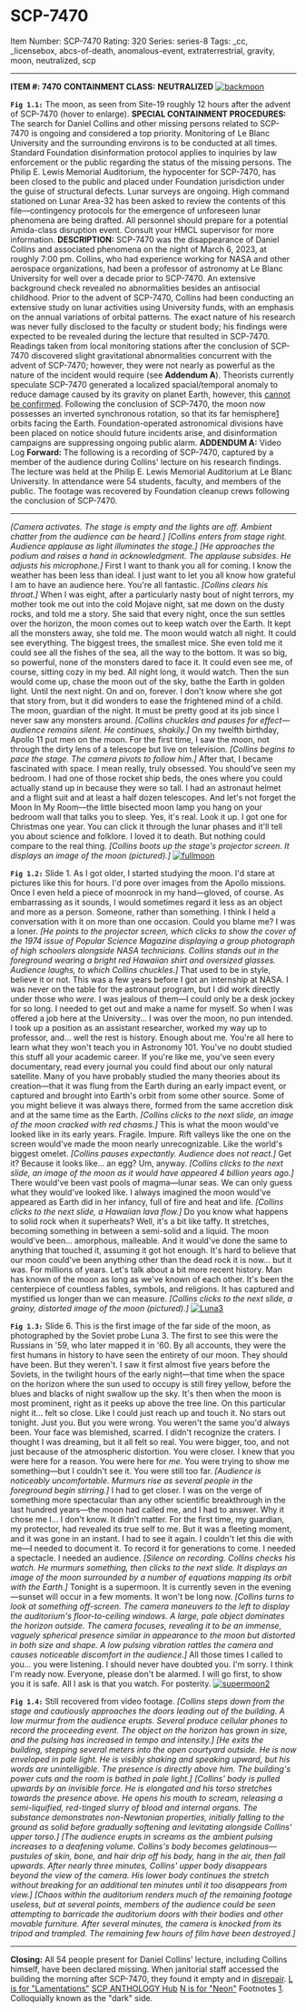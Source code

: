 # SCP-7470
Item Number: SCP-7470
Rating: 320
Series: series-8
Tags: _cc, _licensebox, abcs-of-death, anomalous-event, extraterrestrial, gravity, moon, neutralized, scp

---

**ITEM #:**
**7470**
**CONTAINMENT CLASS:**
**NEUTRALIZED**
[![backmoon](https://scp-wiki.wdfiles.com/local--resized-images/scp-7470/backmoon/medium.jpg)](https://scp-wiki.wdfiles.com/local--files/scp-7470/backmoon)  

**`Fig 1.1:`** The moon, as seen from Site-19 roughly 12 hours after the advent of SCP-7470 (hover to enlarge).
**SPECIAL CONTAINMENT PROCEDURES:** The search for Daniel Collins and other missing persons related to SCP-7470 is ongoing and considered a top priority. Monitoring of Le Blanc University and the surrounding environs is to be conducted at all times. Standard Foundation disinformation protocol applies to inquiries by law enforcement or the public regarding the status of the missing persons.
The Philip E. Lewis Memorial Auditorium, the hypocenter for SCP-7470, has been closed to the public and placed under Foundation jurisdiction under the guise of structural defects.
Lunar surveys are ongoing. High command stationed on Lunar Area-32 has been asked to review the contents of this file—contingency protocols for the emergence of unforeseen lunar phenomena are being drafted.
All personnel should prepare for a potential Amida-class disruption event. Consult your HMCL supervisor for more information.
**DESCRIPTION:** SCP-7470 was the disappearance of Daniel Collins and associated phenomena on the night of March 6, 2023, at roughly 7:00 pm.
Collins, who had experience working for NASA and other aerospace organizations, had been a professor of astronomy at Le Blanc University for well over a decade prior to SCP-7470. An extensive background check revealed no abnormalities besides an antisocial childhood.
Prior to the advent of SCP-7470, Collins had been conducting an extensive study on lunar activities using University funds, with an emphasis on the annual variations of orbital patterns. The exact nature of his research was never fully disclosed to the faculty or student body; his findings were expected to be revealed during the lecture that resulted in SCP-7470.
Readings taken from local monitoring stations after the conclusion of SCP-7470 discovered slight gravitational abnormalities concurrent with the advent of SCP-7470; however, they were not nearly as powerful as the nature of the incident would require (see **Addendum A**). Theorists currently speculate SCP-7470 generated a localized spacial/temporal anomaly to reduce damage caused by its gravity on planet Earth, however, this [cannot be confirmed](https://scp-wiki.wikidot.com/scp-8520).
Following the conclusion of SCP-7470, the moon now possesses an inverted synchronous rotation, so that its far hemisphere[1](javascript:;) orbits facing the Earth. Foundation-operated astronomical divisions have been placed on notice should future incidents arise, and disinformation campaigns are suppressing ongoing public alarm.
**ADDENDUM A:** Video Log
**Forward:** The following is a recording of SCP-7470, captured by a member of the audience during Collins' lecture on his research findings. The lecture was held at the Philip E. Lewis Memorial Auditorium at Le Blanc University.
In attendance were 54 students, faculty, and members of the public. The footage was recovered by Foundation cleanup crews following the conclusion of SCP-7470.
* * *
_[Camera activates. The stage is empty and the lights are off. Ambient chatter from the audience can be heard.]_
_[Collins enters from stage right. Audience applause as light illuminates the stage.]_
_[He approaches the podium and raises a hand in acknowledgment. The applause subsides. He adjusts his microphone.]_
First I want to thank you all for coming. I know the weather has been less than ideal. I just want to let you all know how grateful I am to have an audience here. You're all fantastic.
_[Collins clears his throat.]_
When I was eight, after a particularly nasty bout of night terrors, my mother took me out into the cold Mojave night, sat me down on the dusty rocks, and told me a story. She said that every night, once the sun settles over the horizon, the moon comes out to keep watch over the Earth.
It kept all the monsters away, she told me. The moon would watch all night. It could see everything. The biggest trees, the smallest mice. She even told me it could see all the fishes of the sea, all the way to the bottom. It was so big, so powerful, none of the monsters dared to face it. It could even see me, of course, sitting cozy in my bed. All night long, it would watch.
Then the sun would come up, chase the moon out of the sky, bathe the Earth in golden light. Until the next night. On and on, forever.
I don't know where she got that story from, but it did wonders to ease the frightened mind of a child. The moon, guardian of the night. It must be pretty good at its job since I never saw any monsters around.
_[Collins chuckles and pauses for effect—audience remains silent. He continues, shakily.]_
On my twelfth birthday, Apollo 11 put men on the moon. For the first time, I saw the moon, not through the dirty lens of a telescope but live on television.
_[Collins begins to pace the stage. The camera pivots to follow him.]_
After that, I became fascinated with space. I mean really, truly obsessed. You should've seen my bedroom. I had one of those rocket ship beds, the ones where you could actually stand up in because they were so tall. I had an astronaut helmet and a flight suit and at least a half dozen telescopes.
And let's not forget the Moon In My Room—the little bisected moon lamp you hang on your bedroom wall that talks you to sleep. Yes, it's real. Look it up. I got one for Christmas one year. You can click it through the lunar phases and it'll tell you about science and folklore. I loved it to death.
But nothing could compare to the real thing.
_[Collins boots up the stage's projector screen. It displays an image of the moon (pictured).]_
[![fullmoon](https://scp-wiki.wdfiles.com/local--resized-images/scp-7470/fullmoon/medium.jpg)](https://scp-wiki.wdfiles.com/local--files/scp-7470/fullmoon)  

**`Fig 1.2:`** Slide 1.
As I got older, I started studying the moon. I'd stare at pictures like this for hours. I'd pore over images from the Apollo missions. Once I even held a piece of moonrock in my hand—gloved, of course. As embarrassing as it sounds, I would sometimes regard it less as an object and more as a person. Someone, rather than something. I think I held a conversation with it on more than one occasion.
Could you blame me? I was a loner.
_[He points to the projector screen, which clicks to show the cover of the 1974 issue of Popular Science Magazine displaying a group photograph of high schoolers alongside NASA technicians. Collins stands out in the foreground wearing a bright red Hawaiian shirt and oversized glasses. Audience laughs, to which Collins chuckles.]_
That used to be in style, believe it or not. This was a few years before I got an internship at NASA. I was never on the table for the astronaut program, but I did work directly under those who _were._ I was jealous of them—I could only be a desk jockey for so long. I needed to get out and make a name for myself.
So when I was offered a job here at the University… I was over the moon, no pun intended. I took up a position as an assistant researcher, worked my way up to professor, and… well the rest is history.
Enough about me. You're all here to learn what they won't teach you in Astronomy 101. You've no doubt studied this stuff all your academic career. If you're like me, you've seen every documentary, read every journal you could find about our only natural satellite. Many of you have probably studied the many theories about its creation—that it was flung from the Earth during an early impact event, or captured and brought into Earth's orbit from some other source. Some of you might believe it was always there, formed from the same accretion disk and at the same time as the Earth.
_[Collins clicks to the next slide, an image of the moon cracked with red chasms.]_
This is what the moon would've looked like in its early years. Fragile. Impure. Rift valleys like the one on the screen would've made the moon nearly unrecognizable. Like the world's biggest omelet.
_[Collins pauses expectantly. Audience does not react.]_
Get it? Because it looks like… an egg? Um, anyway.
_[Collins clicks to the next slide, an image of the moon as it would have appeared 4 billion years ago.]_
There would've been vast pools of magma—lunar seas. We can only guess what they would've looked like. I always imagined the moon would've appeared as Earth did in her infancy, full of fire and heat and life.
_[Collins clicks to the next slide, a Hawaiian lava flow.]_
Do you know what happens to solid rock when it superheats? Well, it's a bit like taffy. It stretches, becoming something in between a semi-solid and a liquid. The moon would've been… amorphous, malleable. And it would've done the same to anything that touched it, assuming it got hot enough. It's hard to believe that our moon could've been anything other than the dead rock it is now… but it was. For millions of years.
Let's talk about a bit more recent history. Man has known of the moon as long as we've known of each other. It's been the centerpiece of countless fables, symbols, and religions. It has captured and mystified us longer than we can measure.
_[Collins clicks to the next slide, a grainy, distorted image of the moon (pictured).]_
[![Luna3](https://scp-wiki.wdfiles.com/local--resized-images/scp-7470/Luna3/medium.jpg)](https://scp-wiki.wdfiles.com/local--files/scp-7470/Luna3)  

**`Fig 1.3:`** Slide 6.
This is the first image of the far side of the moon, as photographed by the Soviet probe Luna 3. The first to see this were the Russians in '59, who later mapped it in '60. By all accounts, they were the first humans in history to have seen the entirety of our moon. They should have been. But they weren't.
I saw it first almost five years before the Soviets, in the twilight hours of the early night—that time when the space on the horizon where the sun used to occupy is still firey yellow, before the blues and blacks of night swallow up the sky. It's then when the moon is most prominent, right as it peeks up above the tree line. On this particular night it… felt so close. Like I could just reach up and touch it. No stars out tonight. Just you.
But you were wrong. You weren't the same you'd always been. Your face was blemished, scarred. I didn't recognize the craters. I thought I was dreaming, but it all felt so real. You were bigger, too, and not just because of the atmospheric distortion. You were closer. I knew that you were here for a reason. You were here for _me_. You were trying to show me something—but I couldn't see it. You were still too far.
_[Audience is noticeably uncomfortable. Murmurs rise as several people in the foreground begin stirring.]_
I had to get closer. I was on the verge of something more spectacular than any other scientific breakthrough in the last hundred years—the moon had called me, and I had to answer. Why it chose me I… I don't know. It didn't matter. For the first time, my guardian, my protector, had revealed its true self to me. But it was a fleeting moment, and it was gone in an instant. I had to see it again. I couldn't let this die with me—I needed to document it. To record it for generations to come. I needed a spectacle. I needed an audience.
_[Silence on recording. Collins checks his watch. He murmurs something, then clicks to the next slide. It displays an image of the moon surrounded by a number of equations mapping its orbit with the Earth.]_
Tonight is a supermoon. It is currently seven in the evening—sunset will occur in a few moments. It won't be long now.
_[Collins turns to look at something off-screen. The camera maneuvers to the left to display the auditorium's floor-to-ceiling windows. A large, pale object dominates the horizon outside. The camera focuses, revealing it to be an immense, vaguely spherical presence similar in appearance to the moon but distorted in both size and shape. A low pulsing vibration rattles the camera and causes noticeable discomfort in the audience.]_
All those times I called to you… you were listening. I should never have doubted you. I'm sorry. I think I'm ready now. Everyone, please don't be alarmed. I will go first, to show you it is safe. All I ask is that you watch. For posterity.
[![supermoon2](https://scp-wiki.wdfiles.com/local--resized-images/scp-7470/supermoon2/medium.jpg)](https://scp-wiki.wdfiles.com/local--files/scp-7470/supermoon2)  

**`Fig 1.4:`** Still recovered from video footage.
_[Collins steps down from the stage and cautiously approaches the doors leading out of the building. A low murmur from the audience erupts. Several produce cellular phones to record the proceeding event. The object on the horizon has grown in size, and the pulsing has increased in tempo and intensity.]_
_[He exits the building, stepping several meters into the open courtyard outside. He is now enveloped in pale light. He is visibly shaking and speaking upward, but his words are unintelligible. The presence is directly above him. The building's power cuts and the room is bathed in pale light.]_
_[Collins' body is pulled upwards by an invisible force. He is elongated and his torso stretches towards the presence above. He opens his mouth to scream, releasing a semi-liquified, red-tinged slurry of blood and internal organs. The substance demonstrates non-Newtonian properties, initially falling to the ground as solid before gradually softening and levitating alongside Collins' upper torso.]_
_[The audience erupts in screams as the ambient pulsing increases to a deafening volume. Collins's body becomes gelatinous—pustules of skin, bone, and hair drip off his body, hang in the air, then fall upwards. After nearly three minutes, Collins' upper body disappears beyond the view of the camera. His lower body continues the stretch without breaking for an additional ten minutes until it too disappears from view.]_
_[Chaos within the auditorium renders much of the remaining footage useless, but at several points, members of the audience could be seen attempting to barricade the auditorium doors with their bodies and other movable furniture. After several minutes, the camera is knocked from its tripod and trampled. The remaining few hours of film have been destroyed.]_
* * *
**Closing:** All 54 people present for Daniel Collins' lecture, including Collins himself, have been declared missing. When janitorial staff accessed the building the morning after SCP-7470, they found it empty and in [disrepair](https://scp-wiki.wikidot.com/her-envoy-waxing).
[L is for "Lamentations"](/scp-7450)
[SCP ANTHOLOGY Hub](/scp-anthology-hub)
[N is for "Neon"](/scp-7533)
Footnotes
[1](javascript:;). Colloquially known as the "dark" side.